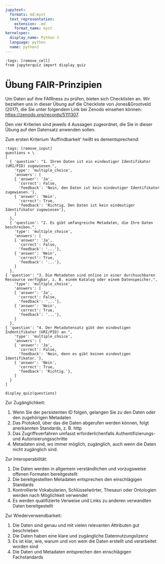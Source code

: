 ```yaml
---
jupytext:
  formats: md:myst
  text_representation:
    extension: .md
    format_name: myst
kernelspec:
  display_name: Python 3
  language: python
  name: python3
---
```

```{code-cell} ipython3
:tags: [remove_cell]
from jupyterquiz import display_quiz
```
# Übung FAIR-Prinzipien

Um Daten auf ihre FAIRness zu prüfen, bieten sich Checklisten an. Wir beziehen uns in dieser Übung auf die Checkliste von Jones&Grootveld (2017), die Sie unter folgendem Link bei Zenodo einsehen können: https://zenodo.org/records/5111307.

Den vier Kriterien sind jeweils 4 Aussagen zugeordnet, die Sie in dieser Übung auf den Datensatz anwenden sollen.

Zum ersten Kriterium 'Auffindbarkeit' heißt es dementsprechend:


```{code-cell} ipython3
:tags: [remove_input]
questions = \
[
  { 'question': "1. Ihren Daten ist ein eindeutiger Identifikator (URI/PID) zugewiesen.",
    'type': 'multiple_choice',
    'answers': [
    { 'answer': 'Ja',
      'correct': False,
      'feedback': 'Nein, den Daten ist kein eindeutiger Identifikator zugewiesen.'},
    { 'answer': 'Nein',
      'correct': True,
      'feedback': 'Richtig. Den Daten ist kein eindeutiger Identifikator zugewiesen'},
    ]
  },
  { 'question': "2. Es gibt umfangreiche Metadaten, die Ihre Daten beschreiben.",
    'type': 'multiple_choice',
    'answers': [
    { 'answer': 'Ja',
      'correct': False,
      'feedback': '...'},
    { 'answer': 'Nein',
      'correct': True,
      'feedback': '...'},
    ]
  },
{ 'question': "3. Die Metadaten sind online in einer durchsuchbaren Ressource verfügbar, z. B. einem Katalog oder einem Datenspeicher.",
    'type': 'multiple_choice',
    'answers': [
    { 'answer': 'Ja',
      'correct': False,
      'feedback': '...'},
    { 'answer': 'Nein',
      'correct': True,
      'feedback': '...'},
    ]
  },
{ 'question': "4. Der Metadatensatz gibt den eindeutigen Indentifikator (URI/PID) an.",
    'type': 'multiple_choice',
    'answers': [
    { 'answer': 'Ja',
      'correct': False,
      'feedback': 'Nein, denn es gibt keinen eindeutigen Identifikator.'},
    { 'answer': 'Nein',
      'correct': True,
      'feedback': 'Richtig.'},
    ]
  }
]

display_quiz(questions)
```

Zur Zugänglichkeit:
1. Wenn Sie der persistenten ID folgen, gelangen Sie zu den Daten oder den zugehörigen Metadaten
2. Das Protokoll, über das die Daten abgerufen werden können, folgt anerkannten Standards, z. B. http
3. Das Zugriffsverfahren umfasst erforderlichenfalls Authentifizierungs- und Autorisierungsschritte
4. Metadaten sind, wo immer möglich, zugänglich, auch wenn die Daten nicht zugänglich sind.

Zur Interoperabilität:
1. Die Daten werden in allgemein verständlichen und vorzugsweise offenen Formaten bereitgestellt
2. Die bereitgestellten Metadaten entsprechen den einschlägigen Standards
3. Kontrollierte Vokabularien, Schlüsselwörter, Thesauri oder Ontologien werden nach Möglichkeit verwendet
4. Es werden qualifizierte Verweise und Links zu anderen verwandten Daten bereitgestellt

Zur Wiederverwendbarkeit:
1. Die Daten sind genau und mit vielen relevanten Attributen gut beschrieben
2. Die Daten haben eine klare und zugängliche Datennutzungslizenz
3. Es ist klar, wie, warum und von wem die Daten erstellt und verarbeitet worden sind
4. Die Daten und Metadaten entsprechen den einschlägigen Fachstandards
